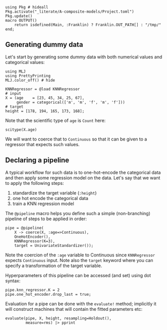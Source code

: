 <!--This file was generated, do not modify it.-->
```julia:ex1
using Pkg # hideall
Pkg.activate("_literate/A-composite-models/Project.toml")
Pkg.update()
macro OUTPUT()
    return isdefined(Main, :Franklin) ? Franklin.OUT_PATH[] : "/tmp/"
end;
```

## Generating dummy data
Let's start by generating some dummy data with both numerical values and categorical values:

```julia:ex2
using MLJ
using PrettyPrinting
MLJ.color_off() # hide

KNNRegressor = @load KNNRegressor
# input
X = (age    = [23, 45, 34, 25, 67],
     gender = categorical(['m', 'm', 'f', 'm', 'f']))
# target
height = [178, 194, 165, 173, 168];
```

Note that the scientific type of `age` is `Count` here:

```julia:ex3
scitype(X.age)
```

We will want to coerce that to `Continuous` so that it can be given to a regressor that expects such values.

## Declaring a pipeline

A typical workflow for such data is to one-hot-encode the categorical data and then apply some regression model on the data.
Let's say that we want to apply the following steps:
1. standardize the target variable (`:height`)
1. one hot encode the categorical data
1. train a KNN regression model

The `@pipeline` macro helps you define such a simple (non-branching) pipeline of steps to be applied in order:

```julia:ex4
pipe = @pipeline(
    X -> coerce(X, :age=>Continuous),
    OneHotEncoder(),
    KNNRegressor(K=3),
    target = UnivariateStandardizer());
```

Note the coercion of the `:age` variable to Continuous since `KNNRegressor` expects `Continuous` input.
Note also the `target` keyword where you can specify a transformation of the target variable.

Hyperparameters of this pipeline can be accessed (and set) using dot syntax:

```julia:ex5
pipe.knn_regressor.K = 2
pipe.one_hot_encoder.drop_last = true;
```

Evaluation for a pipe can be done with the `evaluate!` method; implicitly it will construct machines that will contain the fitted parameters etc:

```julia:ex6
evaluate(pipe, X, height, resampling=Holdout(),
         measure=rms) |> pprint
```

